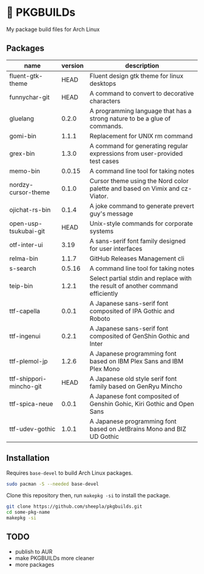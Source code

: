 # 🔺 PKGBUILDs

My package build files for Arch Linux

## Packages

| name | version | description |
|------|---------|-------------|
| fluent-gtk-theme | HEAD | Fluent design gtk theme for linux desktops |
| funnychar-git | HEAD | A command to convert to decorative characters |
| gluelang | 0.2.0 | A programming language that has a strong nature to be a glue of commands. |
| gomi-bin | 1.1.1 | Replacement for UNIX rm command |
| grex-bin | 1.3.0 | A command for generating regular expressions from user-provided test cases |
| memo-bin | 0.0.15 | A command line tool for taking notes |
| nordzy-cursor-theme | 0.1.0 | Cursor theme using the Nord color palette and based on Vimix and cz-Viator. |
| ojichat-rs-bin | 0.1.4 | A joke command to generate prevert guy's message |
| open-usp-tsukubai-git | HEAD | Unix-style commands for corporate systems |
| otf-inter-ui | 3.19 | A sans-serif font family designed for user interfaces |
| relma-bin | 1.1.7 | GitHub Releases Management cli  |
| s-search | 0.5.16 | A command line tool for taking notes |
| teip-bin | 1.2.1 | Select partial stdin and replace with the result of another command efficiently |
| ttf-capella | 0.0.1 | A Japanese sans-serif font composited of IPA Gothic and Roboto |
| ttf-ingenui | 0.2.1 | A Japanese sans-serif font composited of GenShin Gothic and Inter |
| ttf-plemol-jp | 1.2.6 | A Japanese programming font based on IBM Plex Sans and IBM Plex Mono |
| ttf-shippori-mincho-git | HEAD | A Japanese old style serif font family based on GenRyu Mincho |
| ttf-spica-neue | 0.0.1 | A Japanese font composited of Genshin Gohic, Kiri Gothic and Open Sans |
| ttf-udev-gothic | 1.0.1 | A Japanese programming font based on JetBrains Mono and BIZ UD Gothic |

## Installation

Requires `base-devel` to build Arch Linux packages.

```bash
sudo pacman -S --needed base-devel
```

Clone this repository then, run `makepkg -si` to install the package.

```bash
git clone https://github.com/sheepla/pkgbuilds.git
cd some-pkg-name
makepkg -si
```

## TODO

- publish to AUR
- make PKGBUILDs more cleaner
- more packages
